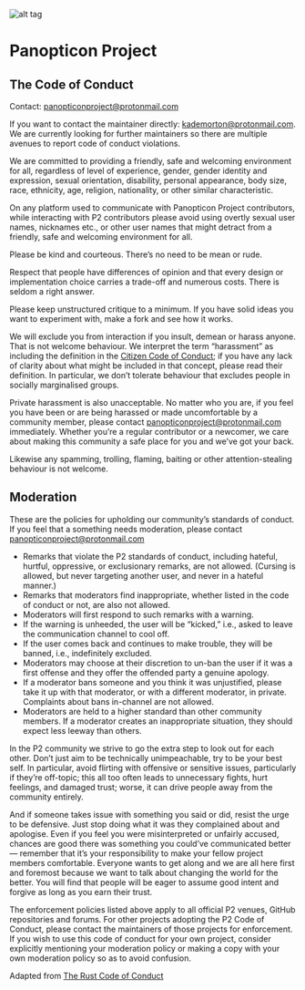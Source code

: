 ![alt tag](https://user-images.githubusercontent.com/24201238/29351849-9c3087b4-82b8-11e7-8fed-350e3b8b4945.png)

# Panopticon Project

## The Code of Conduct

Contact: panopticonproject@protonmail.com

If you want to contact the maintainer directly: kademorton@protonmail.com. We are currently looking for further maintainers so there are multiple avenues to report code of conduct violations.

We are committed to providing a friendly, safe and welcoming environment for all, regardless of level of experience, gender, gender identity and expression, sexual orientation, disability, personal appearance, body size, race, ethnicity, age, religion, nationality, or other similar characteristic. 

On any platform used to communicate with Panopticon Project contributors, while interacting with P2 contributors please avoid using overtly sexual user names, nicknames etc., or other user names that might detract from a friendly, safe and welcoming environment for all. 

Please be kind and courteous. There’s no need to be mean or rude. 

Respect that people have differences of opinion and that every design or implementation choice carries a trade-off and numerous costs. There is seldom a right answer. 

Please keep unstructured critique to a minimum. If you have solid ideas you want to experiment with, make a fork and see how it works. 

We will exclude you from interaction if you insult, demean or harass anyone. That is not welcome behaviour. We interpret the term “harassment” as including the definition in the [Citizen Code of Conduct](http://citizencodeofconduct.org/); if you have any lack of clarity about what might be included in that concept, please read their definition. In particular, we don’t tolerate behaviour that excludes people in socially marginalised groups. 

Private harassment is also unacceptable. No matter who you are, if you feel you have been or are being harassed or made uncomfortable by a community member, please contact panopticonproject@protonmail.com immediately. Whether you’re a regular contributor or a newcomer, we care about making this community a safe place for you and we’ve got your back. 

Likewise any spamming, trolling, flaming, baiting or other attention-stealing behaviour is not welcome. 

## Moderation

These are the policies for upholding our community’s standards of conduct. If you feel that a something needs moderation, please contact panopticonproject@protonmail.com

* Remarks that violate the P2 standards of conduct, including hateful, hurtful, oppressive, or exclusionary remarks, are not allowed. (Cursing is allowed, but never targeting another user, and never in a hateful manner.) 
* Remarks that moderators find inappropriate, whether listed in the code of conduct or not, are also not allowed. 
* Moderators will first respond to such remarks with a warning. 
* If the warning is unheeded, the user will be “kicked,” i.e., asked to leave the communication channel to cool off. 
* If the user comes back and continues to make trouble, they will be banned, i.e., indefinitely excluded. 
* Moderators may choose at their discretion to un-ban the user if it was a first offense and they offer the offended party a genuine apology. 
* If a moderator bans someone and you think it was unjustified, please take it up with that moderator, or with a different moderator, in private. Complaints about bans in-channel are not allowed. 
* Moderators are held to a higher standard than other community members. If a moderator creates an inappropriate situation, they should expect less leeway than others. 

In the P2 community we strive to go the extra step to look out for each other. Don’t just aim to be technically unimpeachable, try to be your best self. In particular, avoid flirting with offensive or sensitive issues, particularly if they’re off-topic; this all too often leads to unnecessary fights, hurt feelings, and damaged trust; worse, it can drive people away from the community entirely.

And if someone takes issue with something you said or did, resist the urge to be defensive. Just stop doing what it was they complained about and apologise. Even if you feel you were misinterpreted or unfairly accused, chances are good there was something you could’ve communicated better — remember that it’s your responsibility to make your fellow project members comfortable. Everyone wants to get along and we are all here first and foremost because we want to talk about changing the world for the better. You will find that people will be eager to assume good intent and forgive as long as you earn their trust.

The enforcement policies listed above apply to all official P2 venues, GitHub repositories and forums. For other projects adopting the P2 Code of Conduct, please contact the maintainers of those projects for enforcement. If you wish to use this code of conduct for your own project, consider explicitly mentioning your moderation policy or making a copy with your own moderation policy so as to avoid confusion.

Adapted from [The Rust Code of Conduct](https://www.rust-lang.org/en-US/conduct.html)
